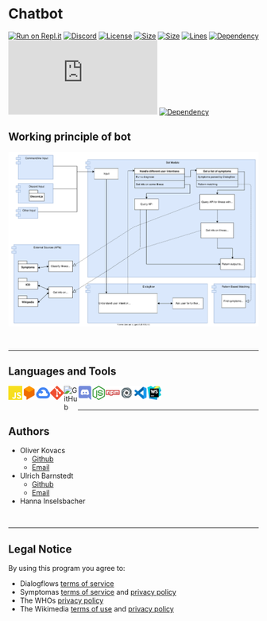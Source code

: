 # Chatbot

[![Run on Repl.it](https://repl.it/badge/github/brgsteyr4goodai/chatbot)](https://repl.it/github/brgsteyr4goodai/chatbot)
[![Discord](https://img.shields.io/discord/766705105491722252)](https://discord.gg/vV4PUad)
[![License](https://img.shields.io/github/license/brgsteyr4goodai/chatbot)](https://github.com/brgsteyr4goodai/chatbot/blob/main/LICENSE.md)
[![Size](https://img.shields.io/github/languages/top/brgsteyr4goodai/chatbot)]()
[![Size](https://img.shields.io/github/repo-size/brgsteyr4goodai/chatbot)]()
[![Lines](https://img.shields.io/tokei/lines/github/brgsteyr4goodai/chatbot)]()
[![Dependency](https://img.shields.io/github/package-json/dependency-version/brgsteyr4goodai/chatbot/@google-cloud/dialogflow)](https://www.npmjs.com/package/@google-cloud/dialogflow)
[![Dependency](https://img.shields.io/github/package-json/dependency-version/brgsteyr4goodai/chatbot/discord.js)](https://www.npmjs.com/package/discord.js)
[![Dependency](https://img.shields.io/github/package-json/dependency-version/brgsteyr4goodai/chatbot/uuid)](https://www.npmjs.com/package/uuid)


## Working principle of bot
![Diagram](https://raw.githubusercontent.com/brgsteyr4goodai/chatbot/main/assets/diagram.svg)

<br />

---

## Languages and Tools

[<img align="left" alt="JavaScript" width="28px" src="./assets/icons/javascript.svg" />]()
[<img align="left" alt="Dialogflow" width="28px" src="./assets/icons/dialogflow.svg" />](https://cloud.google.com/dialogflow)
[<img align="left" alt="Google Cloud" width="28px" src="./assets/icons/googlecloud.svg" />](https://cloud.google.com/)
[<img align="left" alt="git" width="28px" src="./assets/icons/git.svg" />](https://git-scm.com/)
[<img align="left" alt="GitHub" width="28px" src="https://simpleicons.org/icons/github.svg" />](https://github.com/)
[<img align="left" alt="Discord.js" width="28px" src="./assets/icons/discord.svg" />](https://discord.js.org/#//)
[<img align="left" alt="Node.js" width="28px" src="./assets/icons/node.svg" />](https://nodejs.org/en/)
[<img align="left" alt="npm" width="28px" src="./assets/icons/npm.svg" />](https://www.npmjs.com/)
[<img align="left" alt="Repl" width="28px" src="./assets/icons/repl.png" />](https://repl.it/)
[<img align="left" alt="Visual Studio Code" width="28px" src="https://raw.githubusercontent.com/vscode-icons/vscode-icons/master/icons/file_type_vscode.svg" />](https://code.visualstudio.com/)
[<img align="left" alt="Webstorm" width="28px" src="./assets/icons/webstorm.png" />](https://www.jetbrains.com/webstorm/)

<br />
<br />

---

## Authors
- Oliver Kovacs
    - [Github](https://github.com/OliverKovacs)
    - [Email](mailto:oliver.kovacs.dev@gmail.com)
- Ulrich Barnstedt
    - [Github](https://github.com/ulrich-barnstedt)
    - [Email](mailto:0x81.dev@gmail.com)
- Hanna Inselsbacher

<br />

---

## Legal Notice

By using this program you agree to:
- Dialogflows [terms of service](https://cloud.google.com/dialogflow/docs/terms-trial-edition)
- Symptomas [terms of service](https://www.symptoma.com/en/terms) and [privacy policy](https://www.symptoma.com/en/privacy)
- The WHOs [privacy policy](https://www.who.int/about/who-we-are/privacy-policy)
- The Wikimedia [terms of use](https://foundation.wikimedia.org/wiki/Terms_of_Use/en) and [privacy policy](https://foundation.wikimedia.org/wiki/Privacy_policy)
